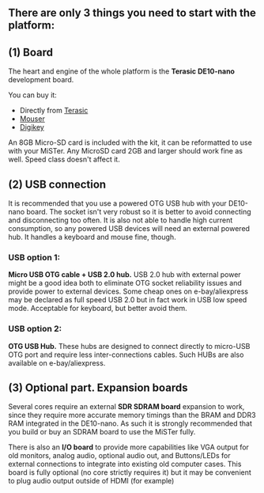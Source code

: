 ## There are only 3 things you need to start with the platform:

## (1) Board
The heart and engine of the whole platform is the **Terasic DE10-nano** development board.

You can buy it:
* Directly from [Terasic](http://www.terasic.com.tw/cgi-bin/page/archive.pl?Language=English&No=1046&PartNo=8)
* [Mouser](http://www.mouser.com/ProductDetail/Terasic-Technologies/P0496/)
* [Digikey](https://www.digikey.com/product-detail/en/terasic-inc/P0496/P0496-ND/6817231)

An 8GB Micro-SD card is included with the kit, it can be reformatted to use with your MiSTer.
Any MicroSD card 2GB and larger should work fine as well. Speed class doesn't affect it.

## (2) USB connection
It is recommended that you use a powered OTG USB hub with your DE10-nano board. The socket isn't very robust so it is better to avoid connecting and disconnecting too often. It is also not able to handle high current consumption, so any powered USB devices will need an external powered hub. It handles a keyboard and mouse fine, though.

### USB option 1:
**Micro USB OTG cable + USB 2.0 hub.**
USB 2.0 hub with external power might be a good idea both to eliminate OTG socket reliability issues and provide power to external devices. Some cheap ones on e-bay/aliexpress may be declared as full speed USB 2.0 but in fact work in USB low speed mode. Acceptable for keyboard, but better avoid them.

### USB option 2:
**OTG USB Hub.** These hubs are designed to connect directly to micro-USB OTG port and require less inter-connections cables. Such HUBs are also available on e-bay/aliexpress.


## (3) Optional part. Expansion boards
Several cores require an external **SDR SDRAM board** expansion to work, since they require more accurate memory timings than the BRAM and DDR3 RAM integrated in the DE10-nano. As such it is strongly recommended that you build or buy an SDRAM board to use the MiSTer fully. 

There is also an **I/O board** to provide more capabilities like VGA output for old monitors, analog audio, optional audio out, and Buttons/LEDs for external connections to integrate into existing old computer cases. This board is fully optional (no core strictly requires it) but it may be convenient to plug audio output outside of HDMI (for example)